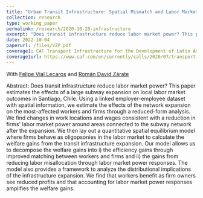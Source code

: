 ```yaml
---
title: "Urban Transit Infrastructure: Spatial Mismatch and Labor Market Power"
collection: research
type: working_paper
permalink: /research/2020-10-28-infrastructure
excerpt: "Does transit infrastructure reduce labor market power? This paper estimates the effects of a large subway expansion on local labor market outcomes in Santiago, Chile. We find changes in work locations and wages consistent with a reduction in firms' labor market power around areas that were connected to the subway network after the expansion. We then lay out a quantitative spatial equilibrium model where firms behave as oligopsonies in the labor market to calculate the welfare gains from the transit infrastructure expansion. We find that workers benefit as firm owners see reduced profits and that accounting for labor market power responses amplifies the welfare gains."
date: 2022-10-04
paperurl: /files/VZP.pdf
coverage1: CAF Transport Infrastructure for the Development of Latin America 
coverage1url: https://www.caf.com/en/currently/calls/2020/07/transport-infrastructure-for-the-development-of-latin-america/
---
```

With [Felipe Vial Lecaros](https://sites.google.com/view/felipevial/home) and [Román David Zárate](https://www.romandavidzarate.com/)

Abstract: Does transit infrastructure reduce labor market power? This paper estimates the effects of a large subway expansion on local labor market outcomes in Santiago, Chile. Using a linked employer-employee dataset with spatial information, we estimate the effects of the network expansion on the most-affected workers and firms through a reduced-form analysis. We find changes in work locations and wages consistent with a reduction in firms' labor market power around areas connected to the subway network after the expansion. We then lay out a quantitative spatial equilibrium model where firms behave as oligopsonies in the labor market to calculate the welfare gains from the transit infrastructure expansion. Our model allows us to decompose the welfare gains into i) the efficiency gains through improved matching between workers and firms and ii) the gains from reducing labor misallocation through labor market power responses. The model also provides a framework to analyze the distributional implications of the infrastructure expansion. We find that workers benefit as firm owners see reduced profits and that accounting for labor market power responses amplifies the welfare gains.


